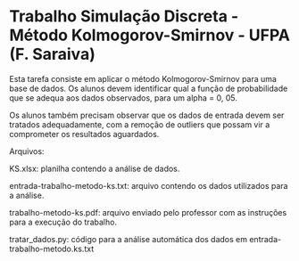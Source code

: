 # Trabalho Simulação Discreta - Método Kolmogorov-Smirnov - UFPA (F. Saraiva)

Esta tarefa consiste em aplicar o método Kolmogorov-Smirnov para uma base de dados. Os alunos devem identificar qual a função de probabilidade que se adequa aos dados observados, para um alpha = 0, 05.

Os alunos também precisam observar que os dados de entrada devem ser tratados adequadamente, com a remoção de outliers que possam vir a comprometer os resultados aguardados.

Arquivos:

KS.xlsx: planilha contendo a análise de dados.

entrada-trabalho-metodo-ks.txt: arquivo contendo os dados utilizados para a análise.

trabalho-metodo-ks.pdf: arquivo enviado pelo professor com as instruções para a execução do trabalho.

tratar_dados.py: código para a análise automática dos dados em entrada-trabalho-metodo.ks.txt
